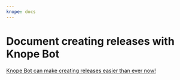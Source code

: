 ```yaml
---
knope: docs
---
```


# Document creating releases with Knope Bot

[Knope Bot can make creating releases easier than ever now!](https://knope.tech/tutorials/bot-workflow/)
